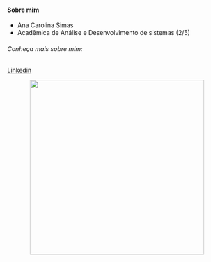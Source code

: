 #### **Sobre mim**
- Ana Carolina Simas
- Acadêmica de Análise e Desenvolvimento de sistemas (2/5)

###### Conheça mais sobre mim: 

[Linkedin](https://www.linkedin.com/in/ana-carolina-lambertucci-simas/)

<p align = center>
<img src = "https://i2.wp.com/allhtaccess.info/wp-content/uploads/2018/03/programming.gif?fit=1281%2C716&ssl=1" width = 400>
</p>
